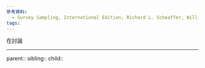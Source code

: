 ```yaml
---
參考資料:
  - Survey Sampling, International Edition; Richard L. Scheaffer, William Mendenhall. III
tags:
---
```

在討論
- - -
parent::
sibling::
child::